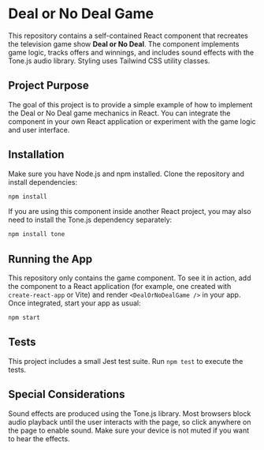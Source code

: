 # Deal or No Deal Game

This repository contains a self-contained React component that recreates the television game show **Deal or No Deal**. The component implements game logic, tracks offers and winnings, and includes sound effects with the Tone.js audio library. Styling uses Tailwind CSS utility classes.

## Project Purpose

The goal of this project is to provide a simple example of how to implement the Deal or No Deal game mechanics in React. You can integrate the component in your own React application or experiment with the game logic and user interface.

## Installation

Make sure you have Node.js and npm installed. Clone the repository and install dependencies:

```bash
npm install
```

If you are using this component inside another React project, you may also need to install the Tone.js dependency separately:

```bash
npm install tone
```

## Running the App

This repository only contains the game component. To see it in action, add the component to a React application (for example, one created with `create-react-app` or Vite) and render `<DealOrNoDealGame />` in your app. Once integrated, start your app as usual:

```bash
npm start
```

## Tests

This project includes a small Jest test suite. Run `npm test` to execute the tests.
## Special Considerations

Sound effects are produced using the Tone.js library. Most browsers block audio playback until the user interacts with the page, so click anywhere on the page to enable sound. Make sure your device is not muted if you want to hear the effects.
